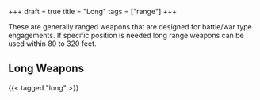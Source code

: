 +++
draft = true
title = "Long"
tags = ["range"]
+++

These are generally ranged weapons that are designed for battle/war type engagements. If specific position is needed long range weapons can be used within 80 to 320 feet.

## Long Weapons

{{< tagged "long" >}}

